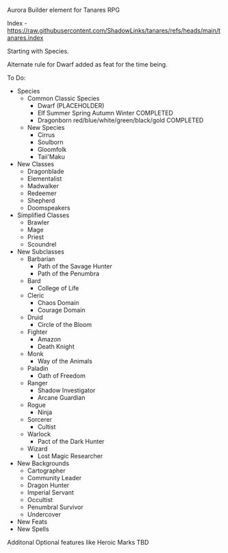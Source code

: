 Aurora Builder element for Tanares RPG

Index -  https://raw.githubusercontent.com/ShadowLinks/tanares/refs/heads/main/tanares.index

Starting with Species.

Alternate rule for Dwarf added as feat for the time being.

To Do:
- Species
    - Common Classic Species
        - Dwarf (PLACEHOLDER)
        - Elf Summer Spring Autumn Winter COMPLETED
        - Dragonborn red/blue/white/green/black/gold COMPLETED
    - New Species
        - Cirrus
        - Soulborn
        - Gloomfolk
        - Taii'Maku
- New Classes
    - Dragonblade
    - Elementalist
    - Madwalker
    - Redeemer
    - Shepherd
    - Doomspeakers
- Simplified Classes
    - Brawler
    - Mage
    - Priest
    - Scoundrel
- New Subclasses
    - Barbarian
        - Path of the Savage Hunter
        - Path of the Penumbra
    - Bard
        - College of Life
    - Cleric
        - Chaos Domain
        - Courage Domain
    - Druid
        - Circle of the Bloom
    - Fighter
        - Amazon
        - Death Knight
    - Monk
        - Way of the Animals
    - Paladin
        - Oath of Freedom
    - Ranger
        - Shadow Investigator
        - Arcane Guardian
    - Rogue
        - Ninja
    - Sorcerer
        - Cultist
    - Warlock
        - Pact of the Dark Hunter
    - Wizard
        - Lost Magic Researcher
- New Backgrounds
    - Cartographer
    - Community Leader
    - Dragon Hunter
    - Imperial Servant
    - Occultist
    - Penumbral Survivor
    - Undercover
- New Feats
- New Spells

Additonal Optional features like Heroic Marks TBD
